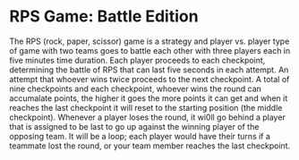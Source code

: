 # RPS Game: Battle Edition

The RPS (rock, paper, scissor) game is a strategy and player vs. player type of game with two teams goes to battle each other with three players each in five minutes time duration. Each player proceeds to each checkpoint, determining the battle of RPS that can last five seconds in each attempt. An attempt that whoever wins twice proceeds to the next checkpoint. A total of nine checkpoints and each checkpoint, whoever wins the round can accumalate points, the higher it goes the more points it can get and when it reaches the last checkpoint it will reset to the starting position (the middle checkpoint). Whenever a player loses the round, it wi0ll go behind a player that is assigned to be last to go up against the winning player of the opposing team. It will be a loop; each player would have their turns if a teammate lost the round, or your team member reaches the last checkpoint.
